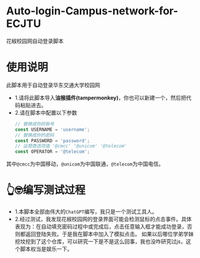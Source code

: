 # Auto-login-Campus-network-for-ECJTU
花椒校园网自动登录脚本

# 使用说明
此脚本用于自动登录华东交通大学校园网
- 1.请将此脚本导入**油猴插件(tampermonkey)**，你也可以新建一个，然后把代码粘贴进去。
- 2.请在脚本中配置以下参数
    ```javascript
    // 替换成你的账号
    const USERNAME = 'username';
    // 替换成你的密码
    const PASSWORD = 'password';
    // 运营商选项值 '@cmcc' '@unicom' '@telecom'
    const OPERATOR = '@telecom';
    ````  

其中`@cmcc`为中国移动，`@unicom`为中国联通，`@telecom`为中国电信。

# 👆🤓编写测试过程
- 1.本脚本全部由伟大的`ChatGPT`编写，我只是一个测试工具人。
- 2.经过测试，我发现花椒校园网的登录界面可能会检测鼠标的点击事件。具体表现为：在自动填充密码过程中或完成后，点击任意输入框才能成功登录，否则都返回登陆失败。于是我在脚本中加入了模拟点击。
如果以后哪位学弟学妹挖坟挖到了这个仓库，可以研究一下是不是这么回事，我也没咋研究过js，这个脚本权当是娱乐一下。

